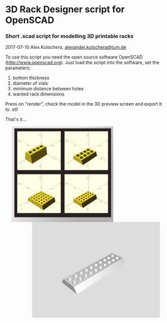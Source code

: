 # 3D Rack Designer script for OpenSCAD

### Short .scad script for modelling  3D printable racks
2017-07-10 Alex Kutschera, alexander.kutschera@tum.de

To use this script you need the open source software OpenSCAD (http://www.openscad.org). Just load the script into the software, set the parameters:
1. bottom thickness
2. diameter of vials
3. minimum distance between holes
4. wanted rack dimensions

Press on "render", check the model in the 3D preview screen and export it to .stl!

That's it...

<img align="left" src="https://github.com/vektorious/rack_designer/blob/master/images/rack_designer_model.jpg" style="height: 300px;" hspace="20"/>
<img align="right" src="https://github.com/vektorious/rack_designer/blob/master/images/rack_gif.gif" style="height: 300px;" hspace="20"/>
